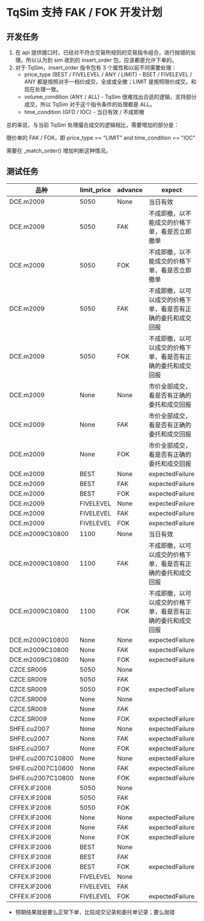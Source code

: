# TqSim 支持 FAK / FOK 开发计划


## 开发任务

1. 在 api 提供接口时，已经对不符合交易所规则的交易指令组合，进行抛错的处理。所以认为到 sim 收到的 insert_order 包，应该都是允许下单的。
2. 对于 TqSim，insert_order 指令包有 3 个属性和以前不同需要处理：
    + price_type (BEST / FIVELEVEL / ANY / LIMIT) - BSET / FIVELEVEL / ANY 都是按照对手一档价成交，全成或全撤；LIMIT 是按照限价成交。和现在处理一致。
    + volume_condition (ANY / ALL) - TqSim 很难找出合适的逻辑，支持部分成交，所以 TqSim 对于这个指令条件的处理都是 ALL。
    + time_condition (GFD / IOC) - 当日有效 / 不成即撤
    
总的来说，与当前 TqSim 处理撮合成交的逻辑相比，需要增加的部分是：

限价单的 FAK / FOK，即 price_type == "LIMIT" and time_condition == "IOC"

需要在 _match_order() 增加判断这种情况。

## 测试任务

| 品种        | limit_price | advance  | expect       |
|------------|-------------|----------|-----------------|
| DCE.m2009 | 5050        |    None  | 当日有效          |   
| DCE.m2009 | 5050        |    FAK   | 不成即撤，以不能成交的价格下单，看是否立即撤单 |   
| DCE.m2009 | 5050        |    FOK   | 不成即撤，以不能成交的价格下单，看是否立即撤单 |   
| DCE.m2009 | 5050        |    FAK   | 不成即撤，以可以成交的价格下单，看是否有正确的委托和成交回报 |   
| DCE.m2009 | 5050        |    FOK   | 不成即撤，以可以成交的价格下单，看是否有正确的委托和成交回报 |   
| DCE.m2009 | None        |    None  | 市价全部成交，看是否有正确的委托和成交回报 |
| DCE.m2009 | None        |    FAK   | 市价全部成交，看是否有正确的委托和成交回报 |
| DCE.m2009 | None        |    FOK   | 市价全部成交，看是否有正确的委托和成交回报 |
| DCE.m2009 | BEST        |    None  | expectedFailure |  
| DCE.m2009 | BEST        |    FAK   | expectedFailure |  
| DCE.m2009 | BEST        |    FOK   | expectedFailure |  
| DCE.m2009 | FIVELEVEL   |    None  | expectedFailure |  
| DCE.m2009 | FIVELEVEL   |    FAK   | expectedFailure |  
| DCE.m2009 | FIVELEVEL   |    FOK   | expectedFailure |  
| DCE.m2009C10800 | 1100        |    None  | 当日有效    |   
| DCE.m2009C10800 | 1100        |    FAK   | 不成即撤，以可以成交的价格下单，看是否有正确的委托和成交回报 |   
| DCE.m2009C10800 | 1100        |    FOK   | 不成即撤，以可以成交的价格下单，看是否有正确的委托和成交回报 |  
| DCE.m2009C10800 | None        |    None  | expectedFailure |   
| DCE.m2009C10800 | None        |    FAK   | expectedFailure |  
| DCE.m2009C10800 | None        |    FOK   | expectedFailure |  
| CZCE.SR009 | 5050        |    None  |                 |   
| CZCE.SR009 | 5050        |    FAK   |                 |   
| CZCE.SR009 | 5050        |    FOK   | expectedFailure |   
| CZCE.SR009 | None        |    None  |                 |   
| CZCE.SR009 | None        |    FAK   |                 |   
| CZCE.SR009 | None        |    FOK   | expectedFailure |
| SHFE.cu2007 | None        |    None  | expectedFailure |  
| SHFE.cu2007 | None        |    FAK   | expectedFailure |  
| SHFE.cu2007 | None        |    FOK   | expectedFailure |   
| SHFE.cu2007C10800 | None        |    None  | expectedFailure |   
| SHFE.cu2007C10800 | None        |    FAK   | expectedFailure |  
| SHFE.cu2007C10800 | None        |    FOK   | expectedFailure |
| CFFEX.IF2006 | 5050        |    None  |                 |   
| CFFEX.IF2006 | 5050        |    FAK   |                 |   
| CFFEX.IF2006 | 5050        |    FOK   |                 |   
| CFFEX.IF2006 | None        |    None  | expectedFailure |  
| CFFEX.IF2006 | None        |    FAK   | expectedFailure |  
| CFFEX.IF2006 | None        |    FOK   | expectedFailure |   
| CFFEX.IF2006 | BEST        |    None  |                 |  
| CFFEX.IF2006 | BEST        |    FAK   |                 |  
| CFFEX.IF2006 | BEST        |    FOK   | expectedFailure |  
| CFFEX.IF2006 | FIVELEVEL   |    None  |                 |  
| CFFEX.IF2006 | FIVELEVEL   |    FAK   |                 |  
| CFFEX.IF2006 | FIVELEVEL   |    FOK   | expectedFailure |  

 * 预期结果就是要么正常下单，比较成交记录和委托单记录；要么抛错
